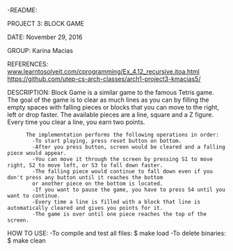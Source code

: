 -README:

   PROJECT 3:     BLOCK GAME

   DATE:	  November 29, 2016

   GROUP:	  Karina Macias
	
   REFERENCES:    www.learntosolveit.com/cprogramming/Ex_4.12_recursive.itoa.html
		  https://github.com/utep-cs-arch-classes/arch1-project3-kmacias5/

   DESCRIPTION:   Block Game is a similar game to the famous Tetris game. The goal of the game is to clear as much lines
   		  as you can by filling the empty spaces with falling pieces or blocks that you can move to the right, left
		  or drop faster. The available pieces are a line, square and a Z figure. Every time you clear a line, you earn two points.
		  
		  The implementation performs the following operations in order:
		    -To start playing, press reset button on bottom.
		    -After you press button, screen would be cleared and a falling piece would appear.
		    -You can move it through the screen by pressing S1 to move right, S2 to move left, or S3 to fall down faster.
		    -The falling piece would continue to fall down even if you don't press any button until it reaches the bottom
		    or another piece on the bottom is located.
		    -If you want to pause the game, you have to press S4 until you want to continue.
		    -Every time a line is filled with a block that line is automatically cleared and gives you points for it.
		    -The game is over until one piece reaches the top of the screen.
		    
   HOW TO USE: 	    -To compile and test all files: $ make load
		    -To delete binaries: $ make clean
